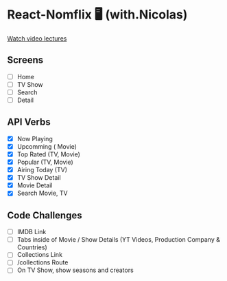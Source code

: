 # React-Nomflix 🖥 (with.Nicolas)

[Watch video lectures](https://nomadcoders.co/react-for-beginners/lobby)

## Screens

- [ ] Home
- [ ] TV Show
- [ ] Search
- [ ] Detail

## API Verbs

- [x] Now Playing
- [x] Upcomming ( Movie)
- [x] Top Rated (TV, Movie)
- [x] Popular (TV, Movie)
- [x] Airing Today (TV)
- [x] TV Show Detail
- [x] Movie Detail
- [x] Search Movie, TV

## Code Challenges

- [ ] IMDB Link
- [ ] Tabs inside of Movie / Show Details (YT Videos, Production Company & Countries)
- [ ] Collections Link
- [ ] /collections Route
- [ ] On TV Show, show seasons and creators
